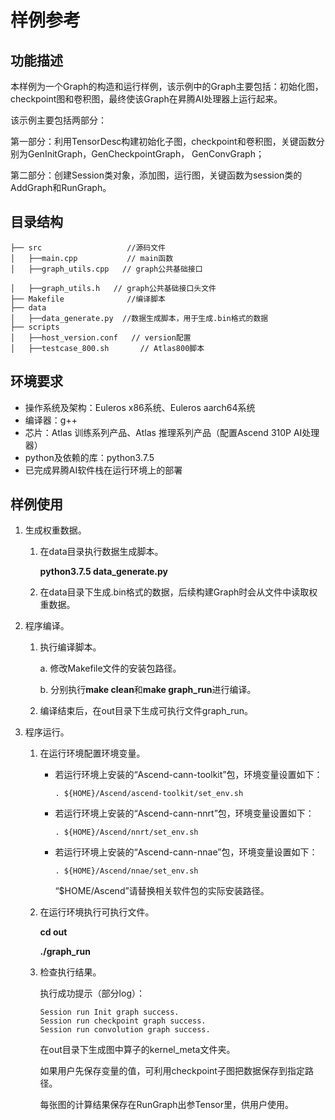 # 样例参考<a name="ZH-CN_TOPIC_0302918386"></a>

## 功能描述<a name="section5991635141815"></a>

本样例为一个Graph的构造和运行样例，该示例中的Graph主要包括：初始化图，checkpoint图和卷积图，最终使该Graph在昇腾AI处理器上运行起来。

该示例主要包括两部分：

第一部分：利用TensorDesc构建初始化子图，checkpoint和卷积图，关键函数分别为GenInitGraph，GenCheckpointGraph， GenConvGraph；

第二部分：创建Session类对象，添加图，运行图，关键函数为session类的AddGraph和RunGraph。

## 目录结构<a name="section766832317011"></a>

```
├── src                   //源码文件
│   ├──main.cpp           // main函数
│   ├──graph_utils.cpp   // graph公共基础接口

│   ├──graph_utils.h   // graph公共基础接口头文件
├── Makefile              //编译脚本 
├── data         
│   ├──data_generate.py  //数据生成脚本，用于生成.bin格式的数据               
├── scripts
│   ├──host_version.conf   // version配置
│   ├──testcase_800.sh       // Atlas800脚本
```

## 环境要求<a name="section112421056192915"></a>

-   操作系统及架构：Euleros x86系统、Euleros aarch64系统
-   编译器：g++
-   芯片：Atlas 训练系列产品、Atlas 推理系列产品（配置Ascend 310P AI处理器）
-   python及依赖的库：python3.7.5
-   已完成昇腾AI软件栈在运行环境上的部署

## 样例使用<a name="section48724517295"></a>

1. 生成权重数据。

   1. 在data目录执行数据生成脚本。

      **python3.7.5  data_generate.py**

   1. 在data目录下生成.bin格式的数据，后续构建Graph时会从文件中读取权重数据。

2. 程序编译。

   1. 执行编译脚本。

       a. 修改Makefile文件的安装包路径。

       b. 分别执行**make clean**和**make graph_run**进行编译。

   2. 编译结束后，在out目录下生成可执行文件graph_run。

3. 程序运行。

   1. 在运行环境配置环境变量。

      - 若运行环境上安装的“Ascend-cann-toolkit”包，环境变量设置如下：

        ```
        . ${HOME}/Ascend/ascend-toolkit/set_env.sh
        ```

      - 若运行环境上安装的“Ascend-cann-nnrt”包，环境变量设置如下：
    
        ```
        . ${HOME}/Ascend/nnrt/set_env.sh
        ```

      - 若运行环境上安装的“Ascend-cann-nnae”包，环境变量设置如下：
        
        ```
        . ${HOME}/Ascend/nnae/set_env.sh
        ```

        “$HOME/Ascend”请替换相关软件包的实际安装路径。

   2. 在运行环境执行可执行文件。

      **cd out**

      **./graph_run**

   3. 检查执行结果。

      执行成功提示（部分log）：

      ```
      Session run Init graph success.
      Session run checkpoint graph success.
      Session run convolution graph success.
      ```

      在out目录下生成图中算子的kernel_meta文件夹。

      如果用户先保存变量的值，可利用checkpoint子图把数据保存到指定路径。

      每张图的计算结果保存在RunGraph出参Tensor里，供用户使用。
